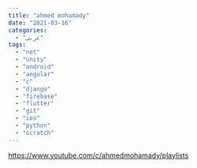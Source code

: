 ```yaml
---
title: "ahmed mohamady"
date: "2021-03-16"
categories:
  - "عربي"
tags:
  - "net"
  - "unity"
  - "android"
  - "angular"
  - "c"
  - "django"
  - "firebase"
  - "flutter"
  - "git"
  - "ios"
  - "python"
  - "scratch"
---
```


https://www.youtube.com/c/ahmedmohamady/playlists
